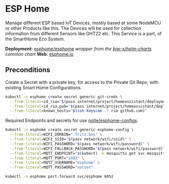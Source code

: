 # ESP Home

<!--description-start-->
Manage different ESP based IoT Devices, mostly based at some NodeMCU or other Products like this. The Devices will be used for collection information from different Sensors like DHT22 etc. This Service is a part, of the SmartHome Eco System.
<!--description-end-->

<!-- vale off -->
<!--header-start-->
**Deployment:** [esphome/esphome](https://hub.docker.com/r/esphome/esphome/tags) *wrapper from the [bjw-s/helm-charts](https://github.com/bjw-s/helm-charts/tree/main/charts/library/common) common chart* 
**Web**: [esphome.io](https://esphome.io/)  
<!--header-end-->
<!-- vale on -->

## Preconditions

Create a Secret with a private key, for access to the Private Git Repo, with existing Smart Home Configurations.

<!--preconditions-git-creds-start-->
```sh
kubectl -n esphome create secret generic git-creds \
  --from-literal=id_rsa="$(pass internet/project/homeassistant/deploymentkey/id_rsa)" \
  --from-literal=id_rsa.pub="$(pass internet/project/homeassistant/deploymentkey/id_rsa.pub)" \
  --from-literal=known_hosts="$(ssh-keyscan -t rsa github.com)"
```
<!--preconditions-git-creds-end-->

Required Endpoints and secrets for use [nolte/esphome-configs](https://github.com/nolte/esphome-configs).

<!--preconditions-esphome-config-start-->
```sh
kubectl -n esphome create secret generic esphome-config \
  --from-literal=WIFI_DOMAIN=".fritz.box" \
  --from-literal=WIFI_SSID="$(pass network/wifi/ssid)" \
  --from-literal=WIFI_PASSWORD="$(pass network/wifi/password)" \
  --from-literal=WIFI_FALLBACK_PASSWORD="$(pass network/wifi/password)" \
  --from-literal=MQTT_ENDPOINT="$(kubectl -n mosquitto get svc mosquitto -ojson | jq -r '.status.loadBalancer.ingress[0].ip')" \
  --from-literal=MQTT_PORT="1883" \
  --from-literal=MQTT_USERNAME="esphome" \
  --from-literal=MQTT_PASSWORD="notset"
```
<!--preconditions-esphome-config-end-->

<!--port-forward-start-->
```sh
kubectl -n esphome port-forward svc/esphome 6052
```
<!--port-forward-end-->
